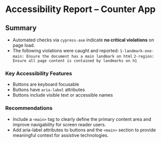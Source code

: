 # Accessibility Report – Counter App

## Summary
- Automated checks via `cypress-axe` indicate **no critical violations** on page load.
- The following violations were caught and reported:
`1-landmark-one-main: Ensure the document has a main landmark on html`
`2-region: Ensure all page content is contained by landmarks on h1`


### Key Accessibility Features
- Buttons are keyboard focusable
- Buttons have `aria-label` attributes
- Buttons include visible text or accessible names

### Recommendations
- Include a `<main>` tag to clearly define the primary content area and improve navigability for screen reader users.
- Add aria-label attributes to buttons and the `<main>` section to provide meaningful context for assistive technologies.